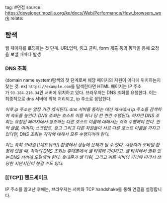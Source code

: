 tag: #면접
source: https://developer.mozilla.org/ko/docs/Web/Performance/How_browsers_work
relate:

## 탐색
웹 페이지를 로딩하는 첫 단계. URL입력, 링크 클릭, form 제출 등의 동작을 통해 요청을 보낼 때마다 발생
### DNS 조회
(domain name system)탐색의 첫 단계로써 해당 페이지의 자원이 어디에 위치하는지 찾는 것.
ex) `https://example.com`를 탐색한다면 HTML 페이지는 IP 주소가 `93.184.216.34`인 서버에 위치하고 있다.
브라우저는 DNS 조회를 요청한다. 이는 최종적으로 dns 서버에 의해 처리되고, ip 주소로 응답한다.

*이후 ip 주소는 일정 기간 캐시된다. dns 서버를 통하는 대신 캐시에서 ip 주소를 검색하여 속도를 높인다.*
*DNS 조회는 호스트 이름 하나 당 한 번만 수행된다. 하지만 DNS 조회는 요청된 페이지에서 참조하는 다른 호스트 이름에 대해서는 각각 수행해야 한다. 만약 글꼴, 이미지, 스크립트, 광고 그리고 다른 자원들이 서로 다른 호스트 이름을 가지고 있다면, DNS 조회는 각각에 대해서 모두 수행되어야 한다.*

*이는 특히 모바일 [[네트워크]] 환경에서 성능에 문제가 될 수 있다. 사용자가 모바일 환경에 있을 때, 각각의 DNS 조회는 휴대폰에서 셀 타워에 가야하고, 셀 타워에서 권위 있는 DNS 서버에 도달해야 한다. 휴대폰과 셀 타워, 그리고 이름 서버의 거리에 따라서 상당한 지연시간이 생길 수도 있다.*

### [[TCP]] 핸드셰이크
IP 주소를 알고난 후에는, 브라우저는 서버와 TCP handshake를 통해 연결을 설정합니다.